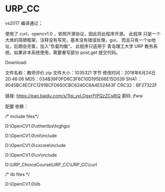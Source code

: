 # URP_CC


vs2017 编译通过；

使用了 curl，opencv1.0 ，依照开源协议，因此将此程序开源。 此程序 只是一个大体的简陋框架，注释没有写完，基本没有错误处理，gui， 而且只有一个ip地址，后期会完善，加入“负载均衡”， 此程序只适用于 青岛理工大学 URP 教务系统，如果非本系统使用，需要重写部分 post,get 提交代码。

Download:

文件名称：教师评价.zip 文件大小：1035321 字节 修改时间：2018年6月24日 20:46:06 MD5：034B39F0FD6C3F6C10D195E66E15D039 SHA1 ：9045BC4ECFC1291BCFD650CBC624DC6A4E524A3F CRC32：BF27322F

链接: https://pan.baidu.com/s/1lgi_yxLOgxrFtPQzZCs8tQ 密码: jfww

配置 依赖：

/* include files*/

D:\OpenCV1.0\otherlibs\highgui

D:\OpenCV1.0\ml\include

D:\OpenCV1.0\cxcore\include

D:\OpenCV1.0\cv\include

D:\URP_ChoiceCourse\URP_CC\URP_CC\curl

/* lib files */

D:\OpenCV1.0\lib
